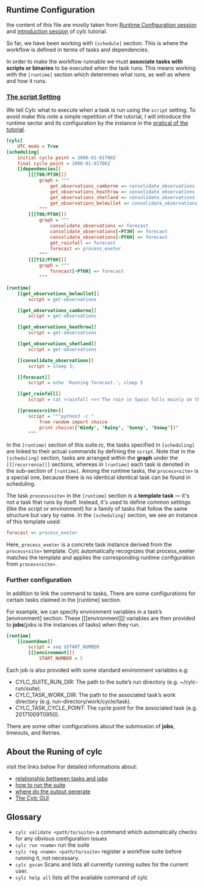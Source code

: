 ## Runtime Configuration
the content of this file  are mostly taken from [Runtime Configuration session](https://metomi.github.io/rose/2019.01.8/html/tutorial/cylc/runtime/introduction.html#introduction) and [introduction session](https://metomi.github.io/rose/2019.01.8/html/tutorial/cylc/runtime/introduction.html#introduction) of cylc tutorial.    

So far, we have been working with  `[schedule]` section. This is where the workflow is defined in terms of tasks and dependencies.  

In order to make the workflow runnable 
we must **associate tasks with scripts or binaries** to be executed when the task runs. 
This means working with the `[runtime]` section which determines what runs, as well as where and how it runs.

### [The script Setting](https://metomi.github.io/rose/2019.01.8/html/tutorial/cylc/runtime/introduction.html#the-script-setting)
We tell Cylc what to execute when a task is run using the `script` setting. To avoid make this note a simple repetition of the rutorial, 
I will introduce the runtime sector and its configuration by the instance in the [pratical of the tutorial](https://metomi.github.io/rose/2019.01.8/html/tutorial/cylc/runtime/introduction.html#admonition-3).
```INI
[cylc]
    UTC mode = True
[scheduling]
    initial cycle point = 2000-01-01T00Z
    final cycle point = 2000-01-01T06Z
    [[dependencies]]
        [[[T00/PT3H]]]
            graph = """
                get_observations_camborne => consolidate_observations
                get_observations_heathrow => consolidate_observations
                get_observations_shetland => consolidate_observations
                get_observations_belmullet => consolidate_observations
            """
        [[[T06/PT6H]]]
            graph = """
                consolidate_observations => forecast
                consolidate_observations[-PT3H] => forecast
                consolidate_observations[-PT6H] => forecast
                get_rainfall => forecast
                forecast => process_exeter
            """
        [[[T12/PT6H]]]
            graph = """
                forecast[-PT6H] => forecast
            """

[runtime]
    [[get_observations_belmullet]]
        script = get-observations

    [[get_observations_camborne]]
        script = get-observations

    [[get_observations_heathrow]]
        script = get-observations

    [[get_observations_shetland]]
        script = get-observations

    [[consolidate_observations]]
        script = sleep 3;

    [[forecast]]
        script = echo 'Running forecast.'; sleep 5

    [[get_rainfall]]
        script = cat >rainfall <<<'The rain in Spain falls mainly on the plain'

    [[process<site>]]
        script = """python3 -c "
            from random import choice
            print choice(['Windy', 'Rainy', 'Sunny', 'Snowy'])"
        """
```
In the `[runtime]` section of this suite.rc, the tasks specified in `[scheduling]` are linked to their actual commands by defining the `script`.
Note that in the `[scheduling]` section, tasks are arranged within the **graph** under the `[[[recurrence]]]` sections, whereas in `[runtime]` each task is denoted in the sub-section of `[runtime]`.
Among the runtime tasks, the `process<site>` is a special one, because there is no identical identical task can be found in scheduling.  

The task `process<site>` in the `[runtime]` section is a **template task** — it's not a task that runs by itself. Instead, it's used to define common settings (like the script or environment) for a family of tasks that follow the same structure but vary by name.
In the `[scheduling]` section, we see an instance of this template used:
```ini
forecast => process_exeter
```
Here, `process_exeter` is a concrete task instance derived from the `process<site>` template. Cylc automatically recognizes that process_exeter matches the template and applies the corresponding runtime configuration from `process<site>`.

### Further configuration
In addition to link the command to tasks, There are some configurations for certain tasks claimed in the [runtime] section.  

For example, we can specify environment variables in a task’s [environment] section. These [[[environment]]] variables are then provided to **jobs**(jobs is the instances of tasks) when they run.
```ini
[runtime]
    [[countdown]]
        script = seq $START_NUMBER
        [[[environment]]]
            START_NUMBER = 5
```
Each job is also provided with some standard environment variables e.g:  
- CYLC_SUITE_RUN_DIR:
The path to the suite’s run directory (e.g. ~/cylc-run/suite).
- CYLC_TASK_WORK_DIR:
The path to the associated task’s work directory (e.g. run-directory/work/cycle/task).
- CYLC_TASK_CYCLE_POINT:
The cycle point for the associated task (e.g. 20171009T0950).

There are some other configurations about the submission of **jobs**, timeouts, and Retries.
## About the Runing of cylc
visit the links below For detailed informations about:
- [relationship bettween tasks and jobs](https://metomi.github.io/rose/2019.01.8/html/tutorial/cylc/runtime/introduction.html#tasks-and-jobs)
- [how to run the suite](https://metomi.github.io/rose/2019.01.8/html/tutorial/cylc/runtime/introduction.html#running-a-suite)
- [where do the output generate](https://metomi.github.io/rose/2019.01.8/html/tutorial/cylc/runtime/introduction.html#where-do-all-the-files-go)
- [The Cylc GUI](https://metomi.github.io/rose/2019.01.8/html/tutorial/cylc/runtime/introduction.html#the-cylc-gui)
## Glossary
- `cylc validate <path/to/suite>`
a command which automatically checks for any obvious configuration issues
- `cylc run <name>`
run the suite
- `cylc reg <name> <path/to/suite>`
register a workflow suite before running it, not necessary.
- `cylc gscan`
Scans and lists all currently running suites for the current user.
- `cylc help all`
lists all the available command of cylc

